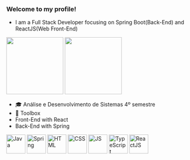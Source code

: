 ### Welcome to my profile!

- I am a Full Stack Developer focusing on Spring Boot(Back-End) and ReactJS(Web Front-End)

<div>
    <img height="150em" src="https://github-readme-stats-ten-gilt.vercel.app/api?username=eijilucas&show_icons=true&theme=dark&count_private=true">
    <img height="150em" src="https://github-readme-stats-ten-gilt.vercel.app/api/top-langs/?username=eijilucas&layout=compact&theme=dracula">
</div>

- 🎓 Análise e Desenvolvimento de Sistemas 4º semestre
- 🧰 Toolbox
- Front-End with React
- Back-End with Spring

<div>
  <img align="center" alt="Java" height="50em" src="https://www.svgrepo.com/show/303388/java-4-logo.svg">
  <img align="center" alt="Spring" height="50em" src='https://cdn.worldvectorlogo.com/logos/spring-3.svg'>
  <img align="center" alt="HTML" height="50em" src="https://cdn.worldvectorlogo.com/logos/html-1.svg">
  <img align="center" alt="CSS" height="50em" src="https://cdn.worldvectorlogo.com/logos/css-3.svg">
  <img align="center" alt="JS" height="50em" src="https://cdn.worldvectorlogo.com/logos/logo-javascript.svg">
  <img align="center" alt="TypeScript" height="50em" src="https://cdn.worldvectorlogo.com/logos/typescript.svg">
  <img align="center" alt="ReactJS" height="50em" src="https://cdn.worldvectorlogo.com/logos/react-2.svg">
</div>
